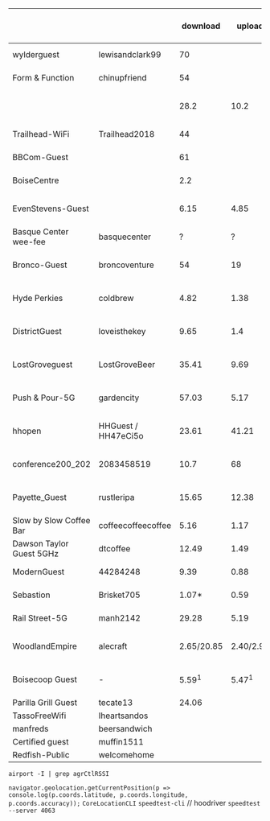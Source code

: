 |                          |                     | download         | upload           | date             | agrCtlRSSI      | lat long accuracy                         | multiple numbers mean |
| ------------------------ | ------------------- | ---------------- | ---------------- | ---------------- | --------------- | ----------------------------------------- | --------------------- |
| wylderguest              | lewisandclark99     | 70               |                  | 2018-01-11       | 4               |
| Form & Function          | chinupfriend        | 54               |                  | 2018-01-19       | 4               |
|                          |                     | 28.2             | 10.2             | 2018-02-08 7:55  | 5               |
| Trailhead-WiFi           | Trailhead2018       | 44               |                  | 2018-01-25       | 5               |
| BBCom-Guest              |                     | 61               |                  | 2018-02-07       | 5               |
| BoiseCentre              |                     | 2.2              |                  | 2018-02-08       | 5               |
| EvenStevens-Guest        |                     | 6.15             | 4.85             | 2018-02-08 7:14  | 5               |
| Basque Center wee-fee    | basquecenter        | ?                | ?                | ?                | -               |
| Bronco-Guest             | broncoventure       | 54               | 19               | 2018-02-12 17:58 | 5               | 43.6137556 -116.20413329999997            |
| Hyde Perkies             | coldbrew            | 4.82             | 1.38             | 2018-02-17 17:00 |                 | 43.629571399999996 -116.2034681 25        |
| DistrictGuest            | loveisthekey        | 9.65             | 1.4              | 2018-02-19 17:12 | 5               | 43.618379499999996 -116.20449499999998 22 |
| LostGroveguest           | LostGroveBeer       | 35.41            | 9.69             | 2018-02-20 17:52 | 5               | 43.608173 -116.2128949 34                 |
| Push & Pour-5G           | gardencity          | 57.03            | 5.17             | 2018-03-13 13:30 | 5               | 43.6244887 -116.23645309999999 36         |
| hhopen                   | HHGuest / HH47eCi5o | 23.61            | 41.21            | 2018-03-14 08:30 | ?               | 43.6161884 -116.2035379 113               |
| conference200_202        | 2083458519          | 10.7             | 68               | 2018-03-22 09:04 | ?               | 43.61507972279935 -116.20290723373047 65  |
| Payette_Guest            | rustleripa          | 15.65            | 12.38            | 2018-03-27 15:31 | ?               | 43.6135394 -116.2152531 30                |
| Slow by Slow Coffee Bar  | coffeecoffeecoffee  | 5.16             | 1.17             | 2019-06-22       | -77 (outside)   |
| Dawson Taylor Guest 5GHz | dtcoffee            | 12.49            | 1.49             |
| ModernGuest              | 44284248            | 9.39             | 0.88             | 2018-06-07       | ?               | 43.6183477 -116.2104677 20                |
| Sebastion                | Brisket705          | 1.07\*           | 0.59             | 2018-06-15       | ?               | 43.6166201 -116.2017229 47                |
| Rail Street-5G           | manh2142            | 29.28            | 5.19             | 2018-08-17       | ?               | 42.9358486 -114.4072334 30                |
| WoodlandEmpire           | alecraft            | 2.65/20.85       | 2.40/2.99        | 2019-04-17       | -71/-53         | 43.616318899999996 -116.20859149999998 34 | outside/inside        |
| Boisecoop Guest          | -                   | 5.59<sup>1</sup> | 5.47<sup>1</sup> | 2019-05-19       | -70<sup>1</sup> | 43.6226066 -116.19804950000001 42         | 1: pavilion           |
| Parilla Grill Guest      | tecate13            | 24.06            |
| TassoFreeWifi            | Iheartsandos        |
| manfreds                 | beersandwich        | 
| Certified guest          | muffin1511          |
| Redfish-Public | welcomehome | 

`airport -I | grep agrCtlRSSI`

`navigator.geolocation.getCurrentPosition(p => console.log(p.coords.latitude, p.coords.longitude, p.coords.accuracy));`
`CoreLocationCLI`
`speedtest-cli`
// hoodriver
`speedtest --server 4063`
